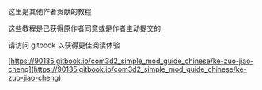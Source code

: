 这里是其他作者贡献的教程

这些教程是已获得原作者同意或是作者主动提交的

请访问 gitbook 以获得更佳阅读体验

[https://90135.gitbook.io/com3d2_simple_mod_guide_chinese/ke-zuo-jiao-cheng](https://90135.gitbook.io/com3d2_simple_mod_guide_chinese/ke-zuo-jiao-cheng)
